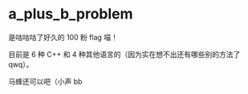# a_plus_b_problem

是咕咕咕了好久的 100 粉 flag 喵！

目前是 6 种 C++ 和 4 种其他语言的（因为实在想不出还有哪些别的方法了 qwq）。

马蜂还可以吧（小声 bb
